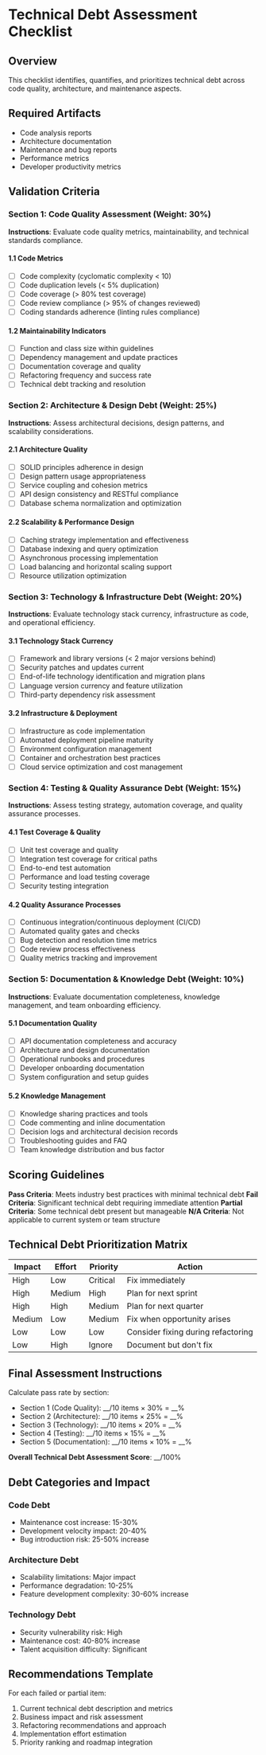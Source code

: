 # Technical Debt Assessment Checklist

## Overview
This checklist identifies, quantifies, and prioritizes technical debt across code quality, architecture, and maintenance aspects.

## Required Artifacts
- Code analysis reports
- Architecture documentation
- Maintenance and bug reports
- Performance metrics
- Developer productivity metrics

## Validation Criteria

### Section 1: Code Quality Assessment (Weight: 30%)

**Instructions**: Evaluate code quality metrics, maintainability, and technical standards compliance.

#### 1.1 Code Metrics
- [ ] Code complexity (cyclomatic complexity < 10)
- [ ] Code duplication levels (< 5% duplication)
- [ ] Code coverage (> 80% test coverage)
- [ ] Code review compliance (> 95% of changes reviewed)
- [ ] Coding standards adherence (linting rules compliance)

#### 1.2 Maintainability Indicators
- [ ] Function and class size within guidelines
- [ ] Dependency management and update practices
- [ ] Documentation coverage and quality
- [ ] Refactoring frequency and success rate
- [ ] Technical debt tracking and resolution

### Section 2: Architecture & Design Debt (Weight: 25%)

**Instructions**: Assess architectural decisions, design patterns, and scalability considerations.

#### 2.1 Architecture Quality
- [ ] SOLID principles adherence in design
- [ ] Design pattern usage appropriateness
- [ ] Service coupling and cohesion metrics
- [ ] API design consistency and RESTful compliance
- [ ] Database schema normalization and optimization

#### 2.2 Scalability & Performance Design
- [ ] Caching strategy implementation and effectiveness
- [ ] Database indexing and query optimization
- [ ] Asynchronous processing implementation
- [ ] Load balancing and horizontal scaling support
- [ ] Resource utilization optimization

### Section 3: Technology & Infrastructure Debt (Weight: 20%)

**Instructions**: Evaluate technology stack currency, infrastructure as code, and operational efficiency.

#### 3.1 Technology Stack Currency
- [ ] Framework and library versions (< 2 major versions behind)
- [ ] Security patches and updates current
- [ ] End-of-life technology identification and migration plans
- [ ] Language version currency and feature utilization
- [ ] Third-party dependency risk assessment

#### 3.2 Infrastructure & Deployment
- [ ] Infrastructure as code implementation
- [ ] Automated deployment pipeline maturity
- [ ] Environment configuration management
- [ ] Container and orchestration best practices
- [ ] Cloud service optimization and cost management

### Section 4: Testing & Quality Assurance Debt (Weight: 15%)

**Instructions**: Assess testing strategy, automation coverage, and quality assurance processes.

#### 4.1 Test Coverage & Quality
- [ ] Unit test coverage and quality
- [ ] Integration test coverage for critical paths
- [ ] End-to-end test automation
- [ ] Performance and load testing coverage
- [ ] Security testing integration

#### 4.2 Quality Assurance Processes
- [ ] Continuous integration/continuous deployment (CI/CD)
- [ ] Automated quality gates and checks
- [ ] Bug detection and resolution time metrics
- [ ] Code review process effectiveness
- [ ] Quality metrics tracking and improvement

### Section 5: Documentation & Knowledge Debt (Weight: 10%)

**Instructions**: Evaluate documentation completeness, knowledge management, and team onboarding efficiency.

#### 5.1 Documentation Quality
- [ ] API documentation completeness and accuracy
- [ ] Architecture and design documentation
- [ ] Operational runbooks and procedures
- [ ] Developer onboarding documentation
- [ ] System configuration and setup guides

#### 5.2 Knowledge Management
- [ ] Knowledge sharing practices and tools
- [ ] Code commenting and inline documentation
- [ ] Decision logs and architectural decision records
- [ ] Troubleshooting guides and FAQ
- [ ] Team knowledge distribution and bus factor

## Scoring Guidelines

**Pass Criteria**: Meets industry best practices with minimal technical debt
**Fail Criteria**: Significant technical debt requiring immediate attention
**Partial Criteria**: Some technical debt present but manageable
**N/A Criteria**: Not applicable to current system or team structure

## Technical Debt Prioritization Matrix

| Impact | Effort | Priority | Action |
|--------|--------|----------|---------|
| High | Low | Critical | Fix immediately |
| High | Medium | High | Plan for next sprint |
| High | High | Medium | Plan for next quarter |
| Medium | Low | Medium | Fix when opportunity arises |
| Low | Low | Low | Consider fixing during refactoring |
| Low | High | Ignore | Document but don't fix |

## Final Assessment Instructions

Calculate pass rate by section:
- Section 1 (Code Quality): __/10 items × 30% = __% 
- Section 2 (Architecture): __/10 items × 25% = __%
- Section 3 (Technology): __/10 items × 20% = __%
- Section 4 (Testing): __/10 items × 15% = __%
- Section 5 (Documentation): __/10 items × 10% = __%

**Overall Technical Debt Assessment Score**: __/100%

## Debt Categories and Impact

### Code Debt
- Maintenance cost increase: 15-30%
- Development velocity impact: 20-40%
- Bug introduction risk: 25-50% increase

### Architecture Debt  
- Scalability limitations: Major impact
- Performance degradation: 10-25%
- Feature development complexity: 30-60% increase

### Technology Debt
- Security vulnerability risk: High
- Maintenance cost: 40-80% increase
- Talent acquisition difficulty: Significant

## Recommendations Template

For each failed or partial item:
1. Current technical debt description and metrics
2. Business impact and risk assessment
3. Refactoring recommendations and approach
4. Implementation effort estimation
5. Priority ranking and roadmap integration